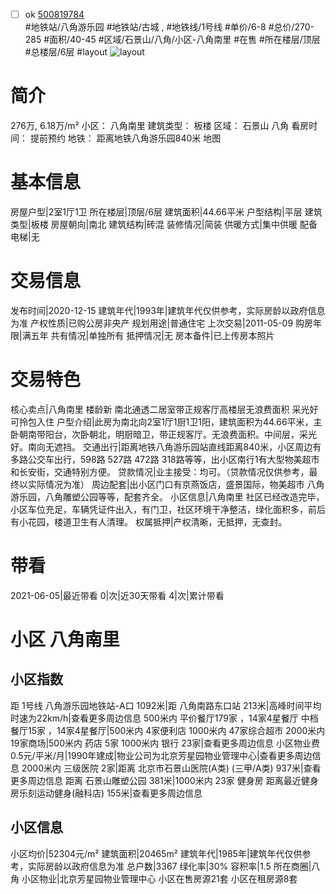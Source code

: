 - [ ] ok [500819784](https://bj.5i5j.com/ershoufang/500819784.html)  
 #地铁站/八角游乐园 #地铁站/古城 ,  #地铁线/1号线
#单价/6-8 #总价/270-285 #面积/40-45   #区域/石景山/八角/小区-八角南里 #在售 #所在楼层/顶层 #总楼层/6层 #layout 
![layout](http://image2.5i5j.com//group1/M00/ED/A4/CgqJMl7jZaaAXbpoAAErInZDt-4555.jpg_P5.jpg) 
# 简介 
 276万,  6.18万/m² 
小区： 八角南里
建筑类型： 板楼
区域： 石景山 八角
看房时间： 提前预约
地铁： 距离地铁八角游乐园840米 地图
# 基本信息 
 房屋户型|2室1厅1卫
所在楼层|顶层/6层
建筑面积|44.66平米
户型结构|平层
建筑类型|板楼
房屋朝向|南北
建筑结构|砖混
装修情况|简装
供暖方式|集中供暖
配备电梯|无
# 交易信息 
 发布时间|2020-12-15
建筑年代|1993年|建筑年代仅供参考，实际房龄以政府信息为准
产权性质|已购公房非央产
规划用途|普通住宅
上次交易|2011-05-09
购房年限|满五年
共有情况|单独所有
抵押情况|无
房本备件|已上传房本照片
# 交易特色 
 核心卖点|八角南里 楼龄新 南北通透二居室带正规客厅高楼层无浪费面积 采光好 可拎包入住
户型介绍|此房为南北向2室1厅1厨1卫1阳，建筑面积为44.66平米，主卧朝南带阳台，次卧朝北，明厨暗卫，带正规客厅。无浪费面积。中间层，采光好。南向无遮挡。
交通出行|距离地铁八角游乐园站直线距离840米，小区周边有多路公交车出行，598路 527路 472路 318路等等，出小区南行1有大型物美超市和长安街，交通特别方便。
贷款情况|业主接受：均可。（贷款情况仅供参考，最终以实际情况为准）
周边配套|出小区门口有京燕饭店，盛景国际，物美超市 八角游乐园，八角雕塑公园等等，配套齐全。
小区信息|八角南里 社区已经改造完毕，小区车位充足，车辆凭证件出入，有门卫，社区环境干净整洁，绿化面积多，前后有小花园，楼道卫生有人清理。
权属抵押|产权清晰，无抵押，无查封。
# 带看 
 2021-06-05|最近带看	 0|次|近30天带看	 4|次|累计带看
# 小区 八角南里
## 小区指数 
 距 1号线 八角游乐园地铁站-A口 1092米|距 八角南路东口站 213米|高峰时间平均时速为22km/h|查看更多周边信息
500米内 平价餐厅179家 ，14家4星餐厅
中档餐厅15家 ，14家4星餐厅|500米内 4家便利店
1000米内 47家综合超市
2000米内 19家商场|500米内 药店 5家
1000米内 银行 23家|查看更多周边信息
小区物业费0.5元/平米/月|1990年建成|物业公司为北京芳星园物业管理中心|查看更多周边信息
2000米内 三级医院 2家|距离 北京市石景山医院(A类) (三甲/A类) 937米|查看更多周边信息
距离 石景山雕塑公园 381米|1000米内 23家 健身房
距离最近健身房乐刻运动健身(融科店) 155米|查看更多周边信息
## 小区信息 
 小区均价|52304元/m²
建筑面积|20465m²
建筑年代|1985年|建筑年代仅供参考，实际房龄以政府信息为准
总户数|3367
绿化率|30%
容积率|1.5
所在商圈|八角
小区物业|北京芳星园物业管理中心
小区在售房源21套
小区在租房源8套
